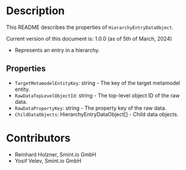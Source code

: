 Description
===========
This README describes the properties of `HierarchyEntryDataObject`.

Current version of this document is: 1.0.0 (as of 5th of March, 2024)

- Represents an entry in a hierarchy.

## Properties
- `TargetMetamodelEntityKey`: string - The key of the target metamodel entity.
- `RawDataTopLevelObjectId`: string - The top-level object ID of the raw data.
- `RawDataPropertyKey`: string - The property key of the raw data.
- `ChildDataObjects`: HierarchyEntryDataObject[] - Child data objects.

Contributors
============

- Reinhard Holzner, Smint.io GmbH
- Yosif Velev, Smint.io GmbH
